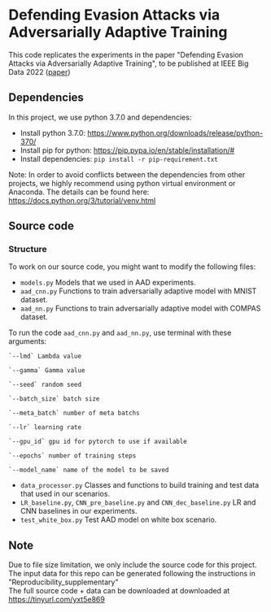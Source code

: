 # Defending Evasion Attacks via Adversarially Adaptive Training

This code replicates the experiments in the paper "Defending Evasion Attacks via Adversarially Adaptive Training", to be published at IEEE Big Data 2022 ([paper](https://ieeexplore.ieee.org/document/10020474))


## Dependencies
In this project, we use python 3.7.0 and dependencies:
 - Install python 3.7.0: https://www.python.org/downloads/release/python-370/
 - Install pip for python: https://pip.pypa.io/en/stable/installation/#
 - Install dependencies: `pip install -r pip-requirement.txt`

Note: In order to avoid conflicts between the dependencies from other projects, we highly recommend using python virtual environment or Anaconda. The details can be found here: https://docs.python.org/3/tutorial/venv.html

## Source code
### Structure
To work on our source code, you might want to modify the following files:
 - `models.py`
   Models that we used in AAD experiments.
 - `aad_cnn.py`
   Functions to train adversarially adaptive model with MNIST dataset.
 -  `aad_nn.py`
   Functions to train adversarially adaptive model with COMPAS dataset.

   To run the code `aad_cnn.py` and `aad_nn.py`, use terminal with these arguments:
 
    `--lmd` Lambda value

    `--gamma` Gamma value
    
    `--seed` random seed
    
    `--batch_size` batch size

    `--meta_batch` number of meta batchs

    `--lr` learning rate

    `--gpu_id` gpu id for pytorch to use if available

    `--epochs` number of training steps

    `--model_name` name of the model to be saved

 - `data_processor.py`
   Classes and functions to build training and test data that used in our scenarios.
 - `LR_baseline.py`, `CNN_pre_baseline.py` and `CNN_dec_baseline.py`
   LR and CNN baselines in our experiments.
 - `test_white_box.py`
   Test AAD model on white box scenario.

## Note
Due to file size limitation, we only include the source code for this project. The input data for this repo can be generated following the instructions in "Reproducibility_supplementary" <br />
The full source code + data can be downloaded at downloaded at https://tinyurl.com/yxt5e869 <br />
